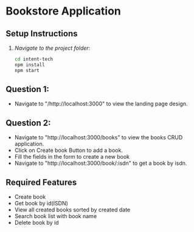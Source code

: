 # Bookstore Application

## Setup Instructions

1. *Navigate to the project folder:*
   ```bash
   cd intent-tech
   npm install
   npm start
   ```
## Question 1: 
- Navigate to "/http://localhost:3000" to view the landing page design.

## Question 2: 
- Navigate to "http://localhost:3000/books" to view the books CRUD application.
- Click on Create book Button to add a book. 
- Fill the fields in the form to create a new book
- Navigate to "http://localhost:3000/book/:isdn" to get a book by isdn.

## Required Features
- Create book
- Get book by id(ISDN)
- View all created books sorted by created date
- Search book list with book name
- Delete book by id